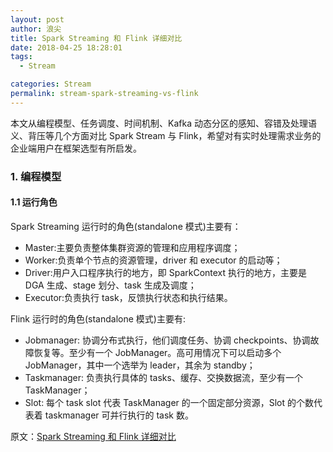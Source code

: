 ```yaml
---
layout: post
author: 浪尖
title: Spark Streaming 和 Flink 详细对比
date: 2018-04-25 18:28:01
tags:
  - Stream

categories: Stream
permalink: stream-spark-streaming-vs-flink
---
```


本文从编程模型、任务调度、时间机制、Kafka 动态分区的感知、容错及处理语义、背压等几个方面对比 Spark Stream  与 Flink，希望对有实时处理需求业务的企业端用户在框架选型有所启发。

### 1. 编程模型

#### 1.1 运行角色

Spark Streaming 运行时的角色(standalone 模式)主要有：
- Master:主要负责整体集群资源的管理和应用程序调度；
- Worker:负责单个节点的资源管理，driver 和 executor 的启动等；
- Driver:用户入口程序执行的地方，即 SparkContext 执行的地方，主要是 DGA 生成、stage 划分、task 生成及调度；
- Executor:负责执行 task，反馈执行状态和执行结果。

Flink 运行时的角色(standalone 模式)主要有:
- Jobmanager: 协调分布式执行，他们调度任务、协调 checkpoints、协调故障恢复等。至少有一个 JobManager。高可用情况下可以启动多个 JobManager，其中一个选举为 leader，其余为 standby；
- Taskmanager: 负责执行具体的 tasks、缓存、交换数据流，至少有一个 TaskManager；
- Slot: 每个 task slot 代表 TaskManager 的一个固定部分资源，Slot 的个数代表着 taskmanager 可并行执行的 task 数。


















原文：[Spark Streaming 和 Flink 详细对比](https://mp.weixin.qq.com/s/jllAegJMYh_by95FhHt0jA)

